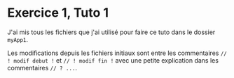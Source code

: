 # Exercice 1, Tuto 1

J'ai mis tous les fichiers que j'ai utilisé pour faire ce tuto dans le dossier `myApp1`.

Les modifications depuis les fichiers initiaux sont entre les commentaires `// ! modif debut !` et `// ! modif fin !` avec une petite explication dans les commentaires `// ? ...`.